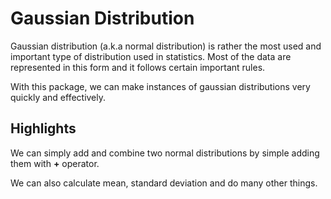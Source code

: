 # Gaussian Distribution

Gaussian distribution (a.k.a normal distribution) is rather the most used
and important type of distribution used in statistics. Most of the data are
represented in this form and it follows certain important rules.

With this package, we can make instances of gaussian distributions very quickly
and effectively.

## Highlights

We can simply add and combine two normal distributions by simple adding them
with **+** operator.

We can also calculate mean, standard deviation and do many other things.
